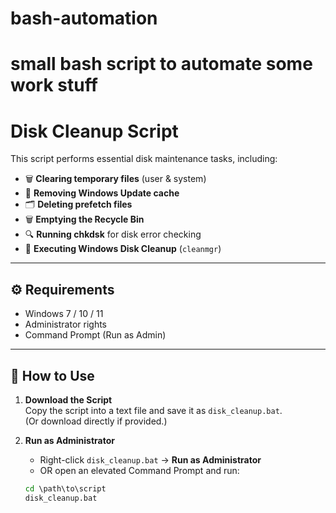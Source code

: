 # bash-automation
# small bash script to automate some work stuff 

# Disk Cleanup Script

This script performs essential disk maintenance tasks, including:

- 🗑️ **Clearing temporary files** (user & system)  
- 🔄 **Removing Windows Update cache**  
- 🗂️ **Deleting prefetch files**  
- 🗑️ **Emptying the Recycle Bin**  
- 🔍 **Running chkdsk** for disk error checking  
- 🧹 **Executing Windows Disk Cleanup** (`cleanmgr`)

---

## ⚙️ Requirements

- Windows 7 / 10 / 11  
- Administrator rights  
- Command Prompt (Run as Admin)

---

## 🚀 How to Use

1. **Download the Script**  
   Copy the script into a text file and save it as `disk_cleanup.bat`.  
   (Or download directly if provided.)

2. **Run as Administrator**  
   - Right-click `disk_cleanup.bat` → **Run as Administrator**  
   - OR open an elevated Command Prompt and run:
   ```bat
   cd \path\to\script
   disk_cleanup.bat

